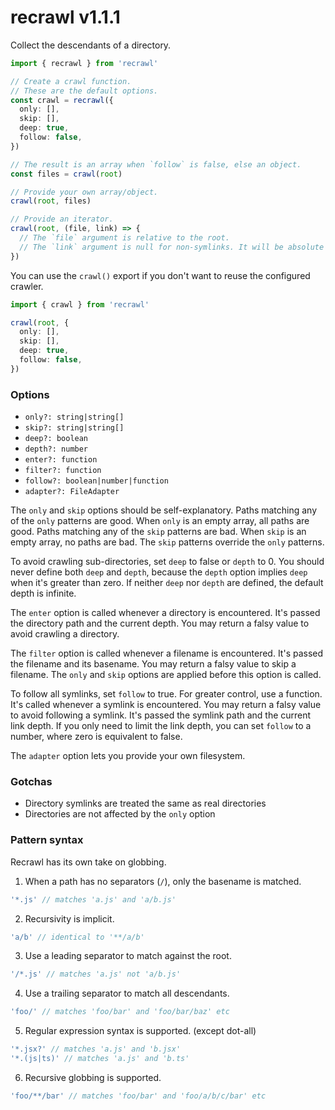 # recrawl v1.1.1

Collect the descendants of a directory.

```ts
import { recrawl } from 'recrawl'

// Create a crawl function.
// These are the default options.
const crawl = recrawl({
  only: [],
  skip: [],
  deep: true,
  follow: false,
})

// The result is an array when `follow` is false, else an object.
const files = crawl(root)

// Provide your own array/object.
crawl(root, files)

// Provide an iterator.
crawl(root, (file, link) => {
  // The `file` argument is relative to the root.
  // The `link` argument is null for non-symlinks. It will be absolute if the target is outside the root.
})
```

You can use the `crawl()` export if you don't want to reuse the configured crawler.

```ts
import { crawl } from 'recrawl'

crawl(root, {
  only: [],
  skip: [],
  deep: true,
  follow: false,
})
```

### Options

- `only?: string|string[]`
- `skip?: string|string[]`
- `deep?: boolean`
- `depth?: number`
- `enter?: function`
- `filter?: function`
- `follow?: boolean|number|function`
- `adapter?: FileAdapter`

The `only` and `skip` options should be self-explanatory. Paths matching any of
the `only` patterns are good. When `only` is an empty array, all paths are good.
Paths matching any of the `skip` patterns are bad. When `skip` is an empty
array, no paths are bad. The `skip` patterns override the `only` patterns.

To avoid crawling sub-directories, set `deep` to false or `depth` to 0. You
should never define both `deep` and `depth`, because the `depth` option implies
`deep` when it's greater than zero. If neither `deep` nor `depth` are defined,
the default depth is infinite.

The `enter` option is called whenever a directory is encountered. It's passed
the directory path and the current depth. You may return a falsy value to avoid
crawling a directory.

The `filter` option is called whenever a filename is encountered. It's passed
the filename and its basename. You may return a falsy value to skip a filename.
The `only` and `skip` options are applied before this option is called.

To follow all symlinks, set `follow` to true. For greater control, use a
function. It's called whenever a symlink is encountered. You may return a falsy
value to avoid following a symlink. It's passed the symlink path and the current
link depth. If you only need to limit the link depth, you can set `follow` to a
number, where zero is equivalent to false.

The `adapter` option lets you provide your own filesystem.

### Gotchas

- Directory symlinks are treated the same as real directories
- Directories are not affected by the `only` option

### Pattern syntax

Recrawl has its own take on globbing.

1. When a path has no separators (`/`), only the basename is matched.

```js
'*.js' // matches 'a.js' and 'a/b.js'
```

2. Recursivity is implicit.

```js
'a/b' // identical to '**/a/b'
```

3. Use a leading separator to match against the root.

```js
'/*.js' // matches 'a.js' not 'a/b.js'
```

4. Use a trailing separator to match all descendants.

```js
'foo/' // matches 'foo/bar' and 'foo/bar/baz' etc
```

5. Regular expression syntax is supported. (except dot-all)

```js
'*.jsx?' // matches 'a.js' and 'b.jsx'
'*.(js|ts)' // matches 'a.js' and 'b.ts'
```

6. Recursive globbing is supported.

```js
'foo/**/bar' // matches 'foo/bar' and 'foo/a/b/c/bar' etc
```
